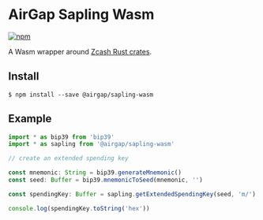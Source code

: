 # AirGap Sapling Wasm

[![npm](https://img.shields.io/npm/v/@airgap/sapling-wasm.svg?colorB=brightgreen)](https://www.npmjs.com/package/@airgap/sapling-wasm)

A Wasm wrapper around [Zcash Rust crates](https://github.com/zcash/librustzcash).

## Install

```
$ npm install --save @airgap/sapling-wasm
```

## Example

```ts
import * as bip39 from 'bip39'
import * as sapling from '@airgap/sapling-wasm'

// create an extended spending key

const mnemonic: String = bip39.generateMnemonic()
const seed: Buffer = bip39.mnemonicToSeed(mnemonic, '')

const spendingKey: Buffer = sapling.getExtendedSpendingKey(seed, 'm/')

console.log(spendingKey.toString('hex'))
```
